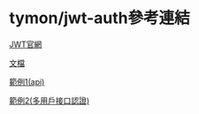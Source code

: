 # tymon/jwt-auth參考連結

[JWT官網](https://jwt.io/)

[文檔](https://jwt-auth.readthedocs.io/en/develop/laravel-installation/)

[範例1\(api\)](https://hackmd.io/@8irD0FCGSQqckvMnLpAmzw/SkqRnxqIM?type=view)

[範例2\(多用戶接口認證\)](https://learnku.com/articles/33863#275c76)

